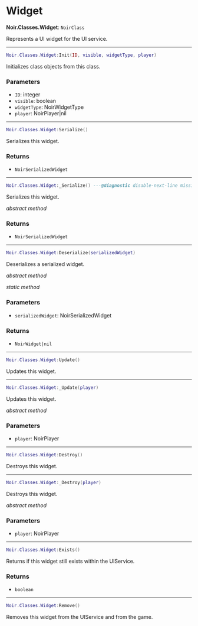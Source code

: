 # Widget

**Noir.Classes.Widget**: `NoirClass`

Represents a UI widget for the UI service.

---

```lua
Noir.Classes.Widget:Init(ID, visible, widgetType, player)
```
Initializes class objects from this class.

### Parameters
- `ID`: integer
- `visible`: boolean
- `widgetType`: NoirWidgetType
- `player`: NoirPlayer|nil

---

```lua
Noir.Classes.Widget:Serialize()
```
Serializes this widget.

### Returns
- `NoirSerializedWidget`

---

```lua
Noir.Classes.Widget:_Serialize() ---@diagnostic disable-next-line missing-return
```
Serializes this widget.

*abstract method*

### Returns
- `NoirSerializedWidget`

---

```lua
Noir.Classes.Widget:Deserialize(serializedWidget)
```
Deserializes a serialized widget.

*abstract method*

*static method*

### Parameters
- `serializedWidget`: NoirSerializedWidget
### Returns
- `NoirWidget|nil`

---

```lua
Noir.Classes.Widget:Update()
```
Updates this widget.

---

```lua
Noir.Classes.Widget:_Update(player)
```
Updates this widget.

*abstract method*

### Parameters
- `player`: NoirPlayer

---

```lua
Noir.Classes.Widget:Destroy()
```
Destroys this widget.

---

```lua
Noir.Classes.Widget:_Destroy(player)
```
Destroys this widget.

*abstract method*

### Parameters
- `player`: NoirPlayer

---

```lua
Noir.Classes.Widget:Exists()
```
Returns if this widget still exists within the UIService.

### Returns
- `boolean`

---

```lua
Noir.Classes.Widget:Remove()
```
Removes this widget from the UIService and from the game.